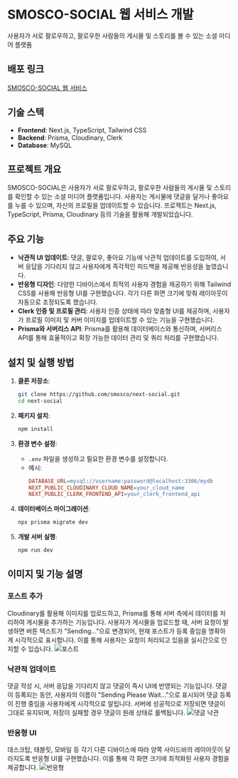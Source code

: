 # SMOSCO-SOCIAL 웹 서비스 개발

사용자가 서로 팔로우하고, 팔로우한 사람들의 게시물 및 스토리를 볼 수 있는 소셜 미디어 플랫폼

## 배포 링크
[SMOSCO-SOCIAL 웹 서비스](https://smoscosocial.site/)

## 기술 스택
- **Frontend**: Next.js, TypeScript, Tailwind CSS
- **Backend**: Prisma, Cloudinary, Clerk
- **Database**: MySQL

## 프로젝트 개요
SMOSCO-SOCIAL은 사용자가 서로 팔로우하고, 팔로우한 사람들의 게시물 및 스토리를 확인할 수 있는 소셜 미디어 플랫폼입니다. 사용자는 게시물에 댓글을 달거나 좋아요를 누를 수 있으며, 자신의 프로필을 업데이트할 수 있습니다. 프로젝트는 Next.js, TypeScript, Prisma, Cloudinary 등의 기술을 활용해 개발되었습니다.

## 주요 기능
- **낙관적 UI 업데이트**: 댓글, 팔로우, 좋아요 기능에 낙관적 업데이트를 도입하여, 서버 응답을 기다리지 않고 사용자에게 즉각적인 피드백을 제공해 반응성을 높였습니다.
- **반응형 디자인**: 다양한 디바이스에서 최적의 사용자 경험을 제공하기 위해 Tailwind CSS를 사용해 반응형 UI를 구현했습니다. 각기 다른 화면 크기에 맞춰 레이아웃이 자동으로 조정되도록 했습니다.
- **Clerk 인증 및 프로필 관리**: 사용자 인증 상태에 따라 맞춤형 UI를 제공하며, 사용자가 프로필 이미지 및 커버 이미지를 업데이트할 수 있는 기능을 구현했습니다.
- **Prisma와 서버리스 API**: Prisma를 활용해 데이터베이스와 통신하며, 서버리스 API를 통해 효율적이고 확장 가능한 데이터 관리 및 쿼리 처리를 구현했습니다.

## 설치 및 실행 방법

1. **클론 저장소**:
    ```bash
    git clone https://github.com/smosco/next-social.git
    cd next-social
    ```

2. **패키지 설치**:
    ```bash
    npm install
    ```

3. **환경 변수 설정**:
   - `.env` 파일을 생성하고 필요한 환경 변수를 설정합니다. 
   - 예시:
     ```makefile
     DATABASE_URL=mysql://username:password@localhost:3306/mydb
     NEXT_PUBLIC_CLOUDINARY_CLOUD_NAME=your_cloud_name
     NEXT_PUBLIC_CLERK_FRONTEND_API=your_clerk_frontend_api
     ```

4. **데이터베이스 마이그레이션**:
    ```bash
    npx prisma migrate dev
    ```

5. **개발 서버 실행**:
    ```bash
    npm run dev
    ```

## 이미지 및 기능 설명

### 포스트 추가

Cloudinary를 활용해 이미지를 업로드하고, Prisma를 통해 서버 측에서 데이터를 처리하여 게시물을 추가하는 기능입니다. 사용자가 게시물을 업로드할 때, 서버 요청이 발생하면 버튼 텍스트가 "Sending..."으로 변경되어, 현재 포스트가 등록 중임을 명확하게 시각적으로 표시합니다. 이를 통해 사용자는 요청이 처리되고 있음을 실시간으로 인지할 수 있습니다.
![포스트](https://github.com/user-attachments/assets/e67ded07-9539-43be-b099-e9c6e37db35f)

### 낙관적 업데이트

댓글 작성 시, 서버 응답을 기다리지 않고 댓글이 즉시 UI에 반영되는 기능입니다. 댓글이 등록되는 동안, 사용자의 이름이 "Sending Please Wait…"으로 표시되어 댓글 등록이 진행 중임을 사용자에게 시각적으로 알립니다. 서버에 성공적으로 저장되면 댓글이 그대로 유지되며, 저장이 실패할 경우 댓글이 원래 상태로 롤백됩니다.
![댓글 낙관](https://github.com/user-attachments/assets/8d328c63-26fd-42c4-b706-9123dc8c9077)

### 반응형 UI

데스크탑, 태블릿, 모바일 등 각기 다른 디바이스에 따라 양쪽 사이드바의 레이아웃이 달라지도록 반응형 UI를 구현했습니다. 이를 통해 각 화면 크기에 최적화된 사용자 경험을 제공합니다.
![반응형](https://github.com/user-attachments/assets/5fafa515-c721-4db5-b1ac-0663fe439b10)

